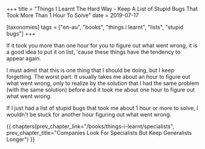 +++
title = "Things I Learnt The Hard Way - Keep A List of Stupid Bugs That Took More Than 1 Hour To Solve"
date = 2019-07-17

[taxonomies]
tags = ["en-au", "books", "things i learnt", "lists", "stupid bugs"]
+++

If it took you more than one hour for you to figure out what went wrong, it is
a good idea to put it on list, 'cause these things have the tendency to appear
again.

<!-- more -->

I must admit that this is one thing that I should be doing, but I keep
forgetting. The worst part: It usually takes me about an hour to figure out
what went wrong, only to realize by the solution that I had the same problem
(with the same solution) before and it took me about one hour to figure out
what went wrong.

If I just had a list of stupid bugs that took me about 1 hour or more to
solve, I wouldn't be stuck for another hour figuring out what went wrong.

{{ chapters(prev_chapter_link="/books/things-i-learnt/specialists", prev_chapter_title="Companies Look For Specialists But Keep Generalists Longer") }}
